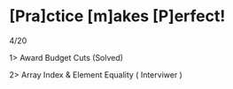 # [Pra]ctice [m]akes [P]erfect!
4/20

1> Award Budget Cuts (Solved) 

2> Array Index & Element Equality ( Interviwer ) 


